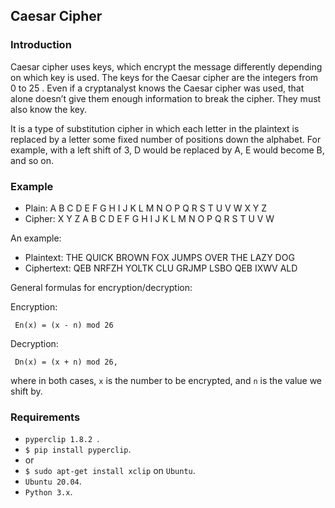 ## Caesar Cipher

### Introduction

Caesar cipher uses keys, which encrypt the message differently
depending on which key is used. The keys for the Caesar cipher are the
integers from 0 to 25 . Even if a cryptanalyst knows the Caesar cipher was
used, that alone doesn’t give them enough information to break the cipher.
They must also know the key.

It is a type of substitution cipher in which each letter in the plaintext is replaced by a letter some fixed number of positions down the alphabet. 
For example, with a left shift of 3, D would be replaced by A, E would become B, and so on.

### Example

* Plain:	A	B	C	D	E	F	G	H	I	J	K	L	M	N	O	P	Q	R	S	T	U	V	W	X	Y	Z
* Cipher:   X	Y	Z	A	B	C	D	E	F	G	H	I	J	K	L	M	N	O	P	Q	R	S	T	U	V	W

An example:
  
* Plaintext:  THE QUICK BROWN FOX JUMPS OVER THE LAZY DOG
* Ciphertext: QEB NRFZH YOLTK CLU GRJMP LSBO QEB IXWV ALD

General formulas for encryption/decryption:

Encryption:

     En(x) = (x - n) mod 26

Decryption:

     Dn(x) = (x + n) mod 26,

where in both cases, `x` is the number to be encrypted, and `n` is the value we shift by.

### Requirements

* `pyperclip 1.8.2 `.
* `$ pip install pyperclip`.
* or
* `$ sudo apt-get install xclip` on `Ubuntu`.
* `Ubuntu 20.04`.
* `Python 3.x`.
